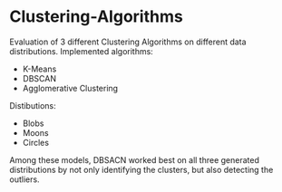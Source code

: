 # Clustering-Algorithms
Evaluation of 3 different Clustering Algorithms on different data distributions.
Implemented algorithms:

* K-Means
* DBSCAN
* Agglomerative Clustering

Distibutions:

* Blobs
* Moons
* Circles

Among these models, DBSACN worked best on all three generated distributions by not only identifying the clusters, but also detecting the outliers.


